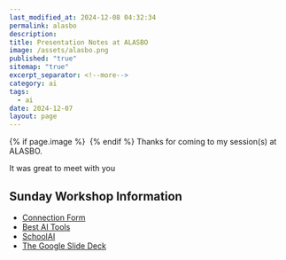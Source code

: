 ```yaml
---
last_modified_at: 2024-12-08 04:32:34
permalink: alasbo
description: 
title: Presentation Notes at ALASBO
image: /assets/alasbo.png
published: "true"
sitemap: "true"
excerpt_separator: <!--more-->
category: ai
tags:
  - ai
date: 2024-12-07
layout: page
---
```



{% if page.image %} <img src="{{ page.image }}" alt=""> {% endif %}
Thanks for coming to my session(s) at ALASBO. 

It was great to meet with you

## Sunday Workshop Information

- [Connection Form](https://forms.gle/SCMqLuKk8CrkPJHy6)
- [Best AI Tools](jethro.site/bestai)
- [SchoolAI](https://app.schoolai.com/sign-up-invite?invitedBy=user_2TfkAQGPA5YbCR7KXBhRQ4S1Uyx)
- [The Google Slide Deck](https://docs.google.com/presentation/d/1Z5F4k7PUjbqzjA08KdKv4_KxMQV-MIgCXfCM-fWmYgc/edit?usp=sharing)
